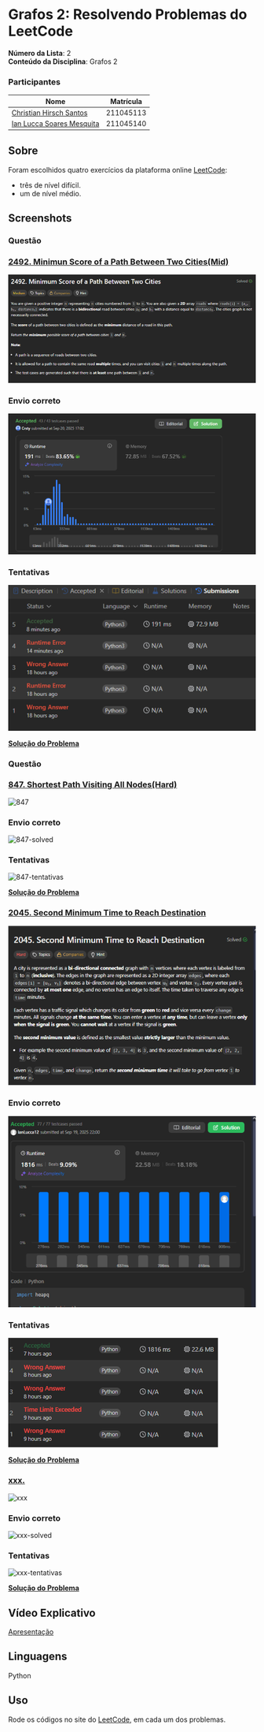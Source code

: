 # Grafos 2: Resolvendo Problemas do LeetCode

**Número da Lista**: 2<br>
**Conteúdo da Disciplina**: Grafos 2 <br>

### Participantes
Nome | Matrícula
|--|--|
[Christian Hirsch Santos](https://github.com/crstyhs)| 211045113
[Ian Lucca Soares Mesquita](https://github.com/IanLucca12) | 211045140 

## Sobre 
Foram escolhidos quatro exercícios da plataforma online [LeetCode](https://leetcode.com/):
- três de nível difícil.
- um de nível médio.

## Screenshots
### Questão
### [2492. Minimun Score of a Path Between Two Cities(Mid)](https://leetcode.com/problems/minimum-score-of-a-path-between-two-cities/description/)
![2492](assets/2492_Enunciado.PNG)

### Envio correto
![2492-solved](assets/2492_Resolvido.PNG)
### Tentativas
![2492-tentativas](assets/2492_Tentativa.PNG)

**[Solução do Problema](mid/2492_Minimun_Score_of_a_Path_Between_Two_Cities.py)**

### Questão
### [847. Shortest Path Visiting All Nodes(Hard)](https://leetcode.com/problems/shortest-path-visiting-all-nodes/description/)
![847](assets/)

### Envio correto
![847-solved](assets/)
### Tentativas
![847-tentativas](assets/)

**[Solução do Problema](hard/)**


### [2045. Second Minimum Time to Reach Destination](https://leetcode.com/problems/second-minimum-time-to-reach-destination/description)
![2045_Enunciado](assets/2045_Enunciado.PNG)

### Envio correto
![2045_Resolvido](assets/2045_Resolvido.PNG)
### Tentativas
![2045-tentativas](assets/2045_tentativas.PNG)

**[Solução do Problema](hard/2045_Second_Minimum_Time_to_Reach_Destination.py)**

### [xxx. ]()
![xxx](assets/)

### Envio correto
![xxx-solved](assets/)
### Tentativas
![xxx-tentativas](assets/)

**[Solução do Problema](hard/)**


## Vídeo Explicativo

[Apresentação]()


## Linguagens
Python 

## Uso 
Rode os códigos no site do [LeetCode](https://leetcode.com/), em cada um dos problemas.